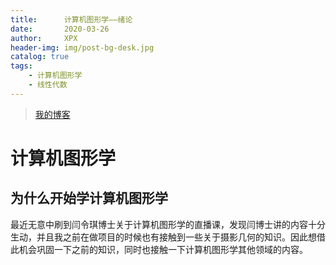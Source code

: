 ```yaml
---
title:      计算机图形学——绪论
date:       2020-03-26
author:     XPX
header-img: img/post-bg-desk.jpg
catalog: true
tags:
    - 计算机图形学
    - 线性代数
---
```

> [我的博客](http://xjxpx.github.io)

# 计算机图形学

## 为什么开始学计算机图形学
最近无意中刷到闫令琪博士关于计算机图形学的直播课，发现闫博士讲的内容十分生动，并且我之前在做项目的时候也有接触到一些关于摄影几何的知识。因此想借此机会巩固一下之前的知识，同时也接触一下计算机图形学其他领域的内容。

